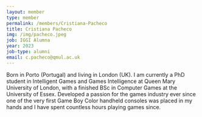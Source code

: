 ```yaml
---
layout: member
type: member
permalink: /members/Cristiana-Pacheco
title: Cristiana Pacheco
img: /img/pacheco.jpeg
job: IGGI Alumna
year: 2023
job-type: alumni
email: c.pacheco@qmul.ac.uk
---
```


Born in Porto (Portugal) and living in London (UK). I am currently a PhD student in Intelligent Games and Games Intelligence at Queen Mary University of London, with a finished BSc in Computer Games at the University of Essex.
Developed a passion for the games industry ever since one of the very first Game Boy Color handheld consoles was placed in my hands and I have spent countless hours playing games since.
